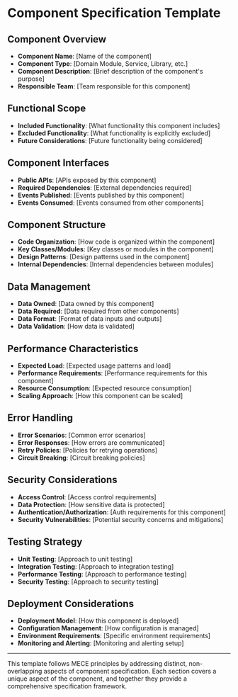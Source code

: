 # Component Specification Template

## Component Overview
- **Component Name**: [Name of the component]
- **Component Type**: [Domain Module, Service, Library, etc.]
- **Component Description**: [Brief description of the component's purpose]
- **Responsible Team**: [Team responsible for this component]

## Functional Scope
- **Included Functionality**: [What functionality this component includes]
- **Excluded Functionality**: [What functionality is explicitly excluded]
- **Future Considerations**: [Future functionality being considered]

## Component Interfaces
- **Public APIs**: [APIs exposed by this component]
- **Required Dependencies**: [External dependencies required]
- **Events Published**: [Events published by this component]
- **Events Consumed**: [Events consumed from other components]

## Component Structure
- **Code Organization**: [How code is organized within the component]
- **Key Classes/Modules**: [Key classes or modules in the component]
- **Design Patterns**: [Design patterns used in the component]
- **Internal Dependencies**: [Internal dependencies between modules]

## Data Management
- **Data Owned**: [Data owned by this component]
- **Data Required**: [Data required from other components]
- **Data Format**: [Format of data inputs and outputs]
- **Data Validation**: [How data is validated]

## Performance Characteristics
- **Expected Load**: [Expected usage patterns and load]
- **Performance Requirements**: [Performance requirements for this component]
- **Resource Consumption**: [Expected resource consumption]
- **Scaling Approach**: [How this component can be scaled]

## Error Handling
- **Error Scenarios**: [Common error scenarios]
- **Error Responses**: [How errors are communicated]
- **Retry Policies**: [Policies for retrying operations]
- **Circuit Breaking**: [Circuit breaking policies]

## Security Considerations
- **Access Control**: [Access control requirements]
- **Data Protection**: [How sensitive data is protected]
- **Authentication/Authorization**: [Auth requirements for this component]
- **Security Vulnerabilities**: [Potential security concerns and mitigations]

## Testing Strategy
- **Unit Testing**: [Approach to unit testing]
- **Integration Testing**: [Approach to integration testing]
- **Performance Testing**: [Approach to performance testing]
- **Security Testing**: [Approach to security testing]

## Deployment Considerations
- **Deployment Model**: [How this component is deployed]
- **Configuration Management**: [How configuration is managed]
- **Environment Requirements**: [Specific environment requirements]
- **Monitoring and Alerting**: [Monitoring and alerting setup]

---

This template follows MECE principles by addressing distinct, non-overlapping aspects of component specification. Each section covers a unique aspect of the component, and together they provide a comprehensive specification framework. 